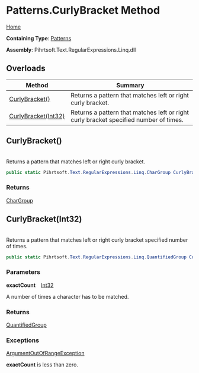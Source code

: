 # Patterns\.CurlyBracket Method

[Home](../../../../../../README.md)

**Containing Type**: [Patterns](../README.md)

**Assembly**: Pihrtsoft\.Text\.RegularExpressions\.Linq\.dll

## Overloads

| Method | Summary |
| ------ | ------- |
| [CurlyBracket()](#Pihrtsoft_Text_RegularExpressions_Linq_Patterns_CurlyBracket) | Returns a pattern that matches left or right curly bracket\. |
| [CurlyBracket(Int32)](#Pihrtsoft_Text_RegularExpressions_Linq_Patterns_CurlyBracket_System_Int32_) | Returns a pattern that matches left or right curly bracket specified number of times\. |

## CurlyBracket\(\) <a id="Pihrtsoft_Text_RegularExpressions_Linq_Patterns_CurlyBracket"></a>

\
Returns a pattern that matches left or right curly bracket\.

```csharp
public static Pihrtsoft.Text.RegularExpressions.Linq.CharGroup CurlyBracket()
```

### Returns

[CharGroup](../../CharGroup/README.md)

## CurlyBracket\(Int32\) <a id="Pihrtsoft_Text_RegularExpressions_Linq_Patterns_CurlyBracket_System_Int32_"></a>

\
Returns a pattern that matches left or right curly bracket specified number of times\.

```csharp
public static Pihrtsoft.Text.RegularExpressions.Linq.QuantifiedGroup CurlyBracket(int exactCount)
```

### Parameters

**exactCount** &ensp; [Int32](https://docs.microsoft.com/en-us/dotnet/api/system.int32)

A number of times a character has to be matched\.

### Returns

[QuantifiedGroup](../../QuantifiedGroup/README.md)

### Exceptions

[ArgumentOutOfRangeException](https://docs.microsoft.com/en-us/dotnet/api/system.argumentoutofrangeexception)

**exactCount** is less than zero\.

